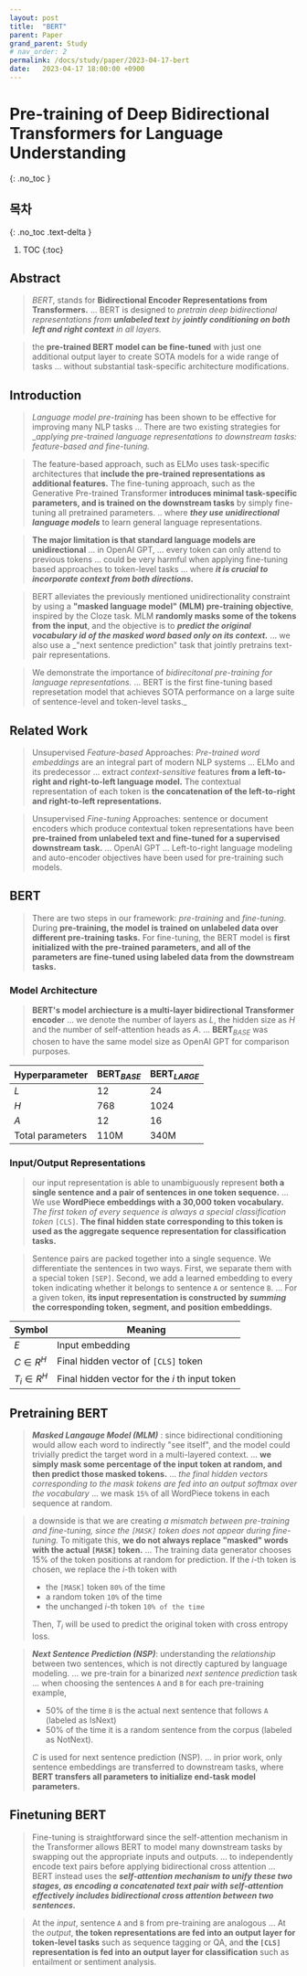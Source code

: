 ```yaml
---
layout: post
title:  "BERT"
parent: Paper
grand_parent: Study
# nav_order: 2
permalink: /docs/study/paper/2023-04-17-bert
date:   2023-04-17 18:00:00 +0900
---
```

# Pre-training of Deep Bidirectional Transformers for Language Understanding
{: .no_toc }

## 목차
{: .no_toc .text-delta }

1. TOC
{:toc}

## Abstract
> _BERT_, stands for __Bidirectional Encoder Representations from Transformers.__ ... BERT is designed to _pretrain deep bidirectional representations from __unlabeled text__ by __jointly conditioning on both left and right context__ in all layers._

> the __pre-trained BERT model can be fine-tuned__ with just one additional output layer to create SOTA models for a wide range of tasks ... without substantial task-specific architecture modifications.

## Introduction
> _Language model pre-training_ has been shown to be effective for improving many NLP tasks ... There are two existing strategies for __applying pre-trained language representations to downstream tasks: _feature-based_ and _fine-tuning_._

> The feature-based approach, such as ELMo uses task-specific architectures that __include the pre-trained representations as additional features.__ The fine-tuning approach, such as the Generative Pre-trained Transformer __introduces minimal task-specific parameters, and is trained on the downstream tasks__ by simply fine-tuning all pretrained parameters. .. where ___they use unidirectional language models___ to learn general language representations.

> __The major limitation is that standard language models are unidirectional__ ... in OpenAI GPT, ... every token can only attend to previous tokens ... could be very harmful when applying fine-tuning based approaches to token-level tasks ... where ___it is crucial to incorporate context from both directions.___

> BERT alleviates the previously mentioned unidirectionality constraint by using a __"masked language model" (MLM) pre-training objective__, inspired by the Cloze task. MLM __randomly masks some of the tokens from the input__, and the objective is to ___predict the original vocabulary id of the masked word based only on its context.___ ... we also use a _"next sentence prediction" task that jointly pretrains text-pair representations.

> We demonstrate the importance of _bidirecitonal pre-training for language representations._ ... BERT is the first fine-tuning based represetation model that achieves SOTA performance on a large suite of sentence-level and token-level tasks._

## Related Work
> Unsupervised _Feature-based_ Approaches: _Pre-trained word embeddings_ are an integral part of modern NLP systems ... ELMo and its predecessor ... extract _context-sensitive_ features __from a left-to-right and right-to-left language model.__ The contextual representation of each token is __the concatenation of the left-to-right and right-to-left representations.__


> Unsupervised _Fine-tuning_ Approaches: sentence or document encoders which produce contextual token representations have been __pre-trained from unlabeled text and fine-tuned for a supervised downstream task.__ ... OpenAI GPT ... Left-to-right language modeling and auto-encoder objectives have been used for pre-training such models.

## BERT
> There are two steps in our framework: _pre-training_ and _fine-tuning_. During __pre-training, the model is trained on unlabeled data over different pre-training tasks.__ For fine-tuning, the BERT model is __first initialized with the pre-trained parameters, and all of the parameters are fine-tuned using labeled data from the downstream tasks.__

### Model Architecture
> __BERT's model archiecture is a multi-layer bidirectional Transformer encoder__ ... we denote the number of layers as $L$, the hidden size as $H$ and the number of self-attention heads as $A$. ... $\textbf{BERT}_{BASE}$ was chosen to have the same model size as OpenAI GPT for comparison purposes.

|Hyperparameter|$\textbf{BERT}_{BASE}$|$\textbf{BERT}_{LARGE}$|
|---|---|---|
|$L$|12|24|
|$H$|768|1024|
|$A$|12|16|
|Total parameters|110M|340M|

### Input/Output Representations
> our input representation is able to unambiguously represent __both a single sentence and a pair of sentences in one token sequence.__ ... We use __WordPiece embeddings with a 30,000 token vocabulary.__  _The first token of every sequence is always a special classification token_ `[CLS]`. __The final hidden state corresponding to this token is used as the aggregate sequence representation for classification tasks.__

> Sentence pairs are packed together into a single sequence. We differentiate the sentences in two ways. First, we separate them with a special token `[SEP]`. Second, we add a learned embedding to every token indicating whether it belongs to sentence `A` or sentence `B`. ... For a given token, __its input representation is constructed by _summing_ the corresponding token, segment, and position embeddings.__

|Symbol|Meaning|
|---|---|
|$E$|Input embedding|
|$C\in R^{H}$|Final hidden vector of `[CLS]` token|
|$T_{i}\in R^{H}$|Final hidden vector for the $i$ th input token|

## Pretraining BERT

> ___Masked Langauge Model (MLM)___ : since bidirectional conditioning would allow each word to indirectly "see itself", and the model could trivially predict the target word in a multi-layered context. ... __we simply mask some percentage of the input token at random, and then predict those masked tokens.__ ... _the final hidden vectors corresponding to the mask tokens are fed into an output softmax over the vocabulary_ ... we mask `15%` of all WordPiece tokens in each sequence at random.

> a downside is that we are creating _a mismatch between pre-training and fine-tuning, since the `[MASK]` token does not appear during fine-tuning._ To mitigate this, __we do not always replace "masked" words with the actual `[MASK]` token.__ ... The training data generator chooses 15% of the token positions at random for prediction. If the $i$-th token is chosen, we replace the $i$-th token with 
> - the `[MASK]` token `80%` of the time 
> - a random token `10%` of the time
> - the unchanged $i$-th token `10% of the time`
>
> Then, $T_{i}$ will be used to predict the original token with cross entropy loss.

> ___Next Sentence Prediction (NSP)___: understanding the _relationship_ between two sentences, which is not directly captured by language modeling. ... we pre-train for a binarized _next sentence prediction_ task ... when choosing the sentences `A` and `B` for each pre-training example, 
> - 50% of the time `B` is the actual next sentence that follows `A` (labeled as $\text{IsNext}$) 
> - 50% of the time it is a random sentence from the corpus (labeled as $\text{NotNext}$).
>
> $C$ is used for next sentence prediction (NSP). ... in prior work, only sentence embeddings are transferred to downstream tasks, where __BERT transfers all parameters to initialize end-task model parameters.__

## Finetuning BERT
> Fine-tuning is straightforward since the self-attention mechanism in the Transformer allows BERT to model many downstream tasks by swapping out the appropriate inputs and outputs. ... to independently encode text pairs before applying bidirectional cross attention ... BERT instead uses the ___self-attention mechanism to unify these two stages, as encoding a concatenated text pair with self-attention effectively includes bidirectional cross attention between two sentences.___

> At the _input_, sentence `A` and `B` from pre-training are analogous ... At the _output_, __the token representations are fed into an output layer for token-level tasks__ such as sequence tagging or QA, and __the `[CLS]` representation is fed into an output layer for classification__ such as entailment or sentiment analysis.